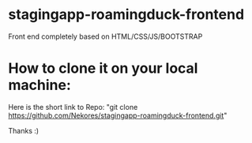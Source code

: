# stagingapp-roamingduck-frontend

Front end completely based on HTML/CSS/JS/BOOTSTRAP


# How to clone it on your local machine:
Here is the short link to Repo: "git clone https://github.com/Nekores/stagingapp-roamingduck-frontend.git"

Thanks :)
 

